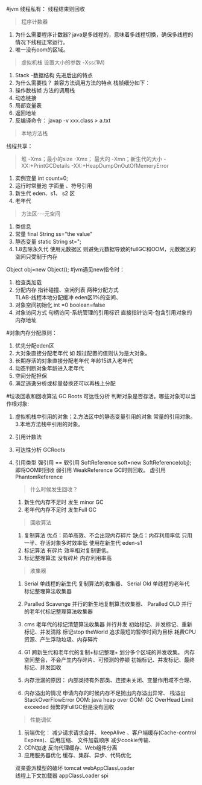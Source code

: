 #jvm
线程私有： 线程结束则回收
>程序计数器
1. 为什么需要程序计数器?
    java是多线程的，意味着多线程切换，确保多线程的情况下线程正常运行。
2. 唯一没有oom的区域。
>虚拟机栈  设置大小的参数 -Xss(1M)
1. Stack -数据结构  先进后出的特点
2. 为什么需要栈？
    兼容方法调用方法的特点 
    栈帧细分如下：
3. 操作数栈帧  方法的调用栈
4. 动态链接
5. 局部变量表
6. 返回地址
7. 反编译命令： javap -v xxx.class > a.txt
>本地方法栈

线程共享：
>堆   -Xms；最小的size  -Xmx； 最大的  -Xmn；新生代的大小  -XX:+PrintGCDetails -XX:+HeapDumpOnOutOfMemeryError
1. 实例变量 int count=0;
2. 运行时常量池   字面量 、符号引用
3. 新生代  eden、s1、 s2 区
4. 老年代 

>方法区---元空间
1. 类信息
2. 常量  final String ss="the value"
3. 静态变量 static String st=";
4. 1.8去除永久代 使用元数据区 则避免元数据导致的fullGC和OOM，元数据区的空间只受制于内存

Object obj=new Object();
#jvm遇见new指令时：
1. 检查类加载
2. 分配内存   指针碰撞、空闲列表 两种分配方式  
    TLAB-线程本地分配缓冲 eden区1%的空间、
3. 对象空间初始化   int =0  boolean=false
4. 对象访问方式 句柄访问-系统管理的引用标识  直接指针访问-包含引用对象的内存地址

#对象内存分配原则：
1. 优先分配eden区
2. 大对象直接分配老年代  如 超过配置的值则认为是大对象。
3. 长期存活的对象直接分配老年代  年龄15进入老年代
4. 动态判断对象年龄进入老年代
5. 空间分配担保 
6. 满足逃逸分析或标量替换还可以再栈上分配

#垃圾回收和回收算法
GC Roots 可达性分析  判断对象是否存活。哪些对象可以当作根对象:  
1. 虚拟机栈中引用的对象；2.方法区中的静态变量引用的对象  常量的引用对象。  3.本地方法栈中引用的对象。

1. 引用计数法
2. 可达性分析 GCRoots
3. 引用类型
强引用 ==
软引用 SoftReference<Object> soft=new SoftReference(obj);  即将OOM时回收
弱引用 WeakReference   GC时则回收。
虚引用 PhantomReference
>什么时候发生回收？
1. 新生代内存不足时 发生 minor GC
2. 老年代内存不足时 发生Full GC
> 回收算法
1. 复制算法
    优点：简单高效、不会出现内存碎片   缺点：内存利用率低 只用一半、存活对象多时效率低
    使用在新生代 eden-s1
2. 标记算法
   有碎片 效率相对复制更低。
3. 标记整理算法
   没有碎片 内存利用率高
>收集器
 1. Serial 单线程的新生代 复制算法的收集器、  Serial Old 单线程的老年代 标记整理算法收集器
 2. Paralled Scavenge 并行的新生地复制算法收集器、  Paralled OLD  并行的老年代标记整理算法收集器
 3. cms 老年代的标记清楚算法收集器 并行并发
    初始标记、并发标记、重新标记、并发清除   标记stop theWorld  追求最短的暂停时间为目标
    耗费CPU资源、产生浮动垃圾、内存碎片
 4. G1 跨新生代和老年代的复制+标记整理+ 划分多个区域的并发收集。 
     内存空间整合，不会产生内存碎片、可预测的停顿
    初始标记、并发标记、最终标记、并发回收
     
 5. 内存泄漏的原因：
    内部类持有外部类、连接未关闭、变量作用域不合理、
 6. 内存溢出的情况
    申请内存的时候内存不足抛出内存溢出异常、
    栈溢出 StackOverFlowError
    OOM: java heap over 
    OOM: GC OverHead Limit exceeded 频繁的FullGC但是没有回收
    
    

 >性能调优
 1. 前端优化： 减少请求请求合并、  keepAlive 、客户端缓存(Cache-control Expires)、启用压缩、 文件加载顺序
            减少cookie传输、
 2. CDN加速  反向代理缓存、Web组件分离
 3. 应用服务器优化
    缓存、集群、异步、代码优化

双亲委派模型的破坏
tomcat webAppClassLoader    
线程上下文加载器 appClassLoader 
spi
 
    











